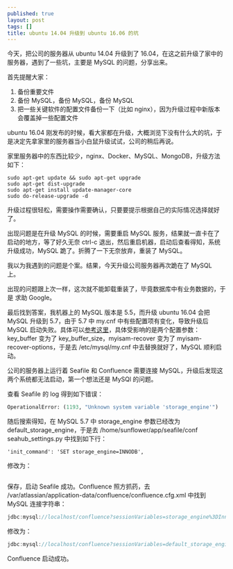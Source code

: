 ```yaml
---
published: true
layout: post
tags: []
title: ubuntu 14.04 升级到 ubuntu 16.06 的坑
---
```

今天，把公司的服务器从 ubuntu 14.04 升级到了 16.04，在这之前升级了家中的服务器，遇到了一些坑，主要是 MySQL 的问题，分享出来。

首先提醒大家：

1. 备份重要文件
2. 备份 MySQL，备份 MySQL，备份 MySQL
3. 把一些关键软件的配置文件备份一下（比如 nginx），因为升级过程中新版本会覆盖掉一些配置文件

ubuntu 16.04 刚发布的时候，看大家都在升级，大概浏览下没有什么大的坑，于是决定先拿家里的服务器当小白鼠升级试试，公司的稍后再说。

家里服务器中的东西比较少，nginx、Docker、MySQL、MongoDB，升级方法如下：

``` shell
sudo apt-get update && sudo apt-get upgrade
sudo apt-get dist-upgrade
sudo apt-get install update-manager-core
sudo do-release-upgrade -d
```

升级过程很轻松，需要操作需要确认，只要要提示根据自己的实际情况选择就好了。

出现问题是在升级 MySQL 的时候，需要重启 MySQL 服务，结果就一直卡在了启动的地方，等了好久无奈 ctrl-c 退出，然后重启机器，启动后查看得知，系统升级成功，MySQL 跪了。折腾了一下无奈放弃，重装了  MySQL。

我以为我遇到的问题是个案。结果，今天升级公司服务器再次跪在了 MySQL 上。

出现的问题跟上次一样，这次就不能卸载重装了，毕竟数据库中有业务数据的，于是 求助 Google。

最后找到答案，我机器上的 MySQL 版本是 5.5，而升级 ubuntu 16.04 会把 MySQL 升级到 5.7，由于 5.7 中 my.cnf 中有些配置项有变化，导致升级后 MySQL 启动失败。具体可以[参考这里](https://bugs.launchpad.net/ubuntu/+source/mysql-5.7/+bug/1571865 "mysql bug 1571865")，具体受影响的是两个配置参数：key\_buffer 变为了 key\_buffer\_size，myisam-recover 变为了 myisam-recover-options，于是去 /etc/mysql/my.cnf       中去替换就好了，MySQL 顺利启动。

公司的服务器上运行着 Seafile 和 Confluence 需要连接 MySQL，升级后发现这两个系统都无法启动，第一个想法还是 MySQl 的问题。

查看 Seafile 的 log 得到如下错误：

``` python
OperationalError: (1193, "Unknown system variable 'storage_engine'") 
```

随后搜索得知，在 MySQL 5.7 中 storage\_engine 参数已经改为 default\_storage\_engine，于是去 /home/sunflower/app/seafile/conf seahub\_settings.py 中找到如下行：

```
'init_command': 'SET storage_engine=INNODB',
```

修改为：

```'init_command': 'SET default_storage_engine=INNODB',
```

保存，启动 Seafile 成功。Confluence 照方抓药，去 /var/atlassian/application-data/confluence/confluence.cfg.xml 中找到 MySQL 连接字符串：

``` java
jdbc:mysql://localhost/confluence?sessionVariables=storage_engine%3DInnoDB&amp;useUnicode=true&amp;characterEncoding=utf8
```

修改为：

``` java
jdbc:mysql://localhost/confluence?sessionVariables=default_storage_engine%3DInnoDB&amp;useUnicode=true&amp;characterEncoding=utf8
```

Confluence 启动成功。
